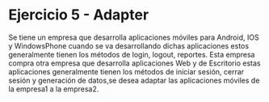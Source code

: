 # Ejercicio 5 - Adapter

Se tiene un empresa que desarrolla aplicaciones móviles para Android,
IOS y WindowsPhone cuando se va desarrollando dichas aplicaciones estos
generalmente tienen los métodos de login, logout, reportes. Esta empresa compra otra
empresa que desarrolla aplicaciones Web y de Escritorio estas aplicaciones
generalmente tienen los métodos de iniciar sesión, cerrar sesión y generación de
datos,se desea adaptar las aplicaciones móviles de la empresa1 a la empresa2.